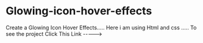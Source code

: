 # Glowing-icon-hover-effects
 Create a Glowing Icon Hover Effects.....
 Here i am using Html and css .....
 To see the project Click This Link ----->

